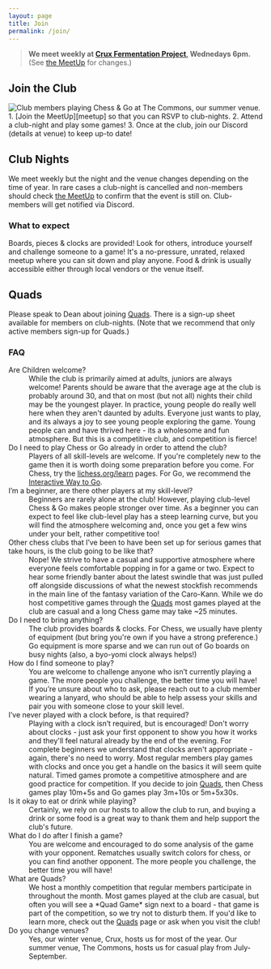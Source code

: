 ```yaml
---
layout: page
title: Join
permalink: /join/
---
```


> **We meet weekly at <a href="https://goo.gl/maps/xtNfqUNEgyt6JbQCA">Crux Fermentation Project</a>,
> Wednedays 6pm.** (See [the MeetUp][meetup] for changes.)

## Join the Club
<img class="page-context-right" title="Club members playing Chess & Go at The Commons, our summer venue." src="/assets/images/photos/2022-06-the-commons.jpg">
1.  [Join the MeetUp][meetup] so that you can RSVP to club-nights.
2.  Attend a club-night and play some games!
3.  Once at the club, join our Discord (details at venue) to keep up-to date!


## Club Nights
We meet weekly but the night and the venue changes depending on the time of
year. In rare cases a club-night is cancelled and non-members should check
[the MeetUp][meetup] to confirm that the event is still on. Club-members
will get notified via Discord.


### What to expect
Boards, pieces &amp; clocks are provided! Look for others, introduce yourself
and challenge someone to a game! It's a no-pressure, unrated, relaxed meetup
where you can sit down and play anyone. Food & drink is usually accessible
either through local vendors or the venue itself.


## Quads
Please speak to Dean about joining [Quads](/quads/). There is a sign-up sheet
available for members on club-nights. (Note that we recommend that only active
members sign-up for Quads.)


### FAQ
<dl>
    <dt>Are Children welcome?<dt>
    <dd>While the club is primarily aimed at adults, juniors are always welcome! Parents should be aware that the average age at the club is probably around 30, and that on most (but not all) nights their child may be the youngest player. In practice, young people do really well here when they aren't daunted by adults. Everyone just wants to play, and its always a joy to see young people exploring the game. Young people can and have thrived here - its a wholesome and fun atmosphere. But this is a competitive club, and competition is fierce!</dd>
    <dt>Do I need to play Chess or Go already in order to attend the club? </dt>
    <dd>Players of all skill-levels are welcome. If you're completely new to the game then it is worth doing some preparation before you come. For Chess, try the <a href="https://lichess.org/learn">lichess.org/learn</a> pages. For Go, we recommend the <a href="https://way-to-go.gitlab.io/">Interactive Way to Go</a>.</dd>
    <dt>I’m a beginner, are there other players at my skill-level?</dt>
    <dd>Beginners are rarely alone at the club! However, playing club-level Chess & Go makes people stronger over time. As a beginner you can expect to feel like club-level play has a steep learning curve, but you will find the atmosphere welcoming and, once you get a few wins under your belt, rather competitive too!</dd>
    <dt>Other chess clubs that I’ve been to have been set up for serious games that take hours, is the club going to be like that? </dt>
    <dd>Nope! We strive to have a casual and supportive atmosphere where everyone feels comfortable popping in for a game or two. Expect to hear some friendly banter about the latest swindle that was just pulled off alongside discussions of what the newest stockfish recommends in the main line of the fantasy variation of the Caro-Kann. While we do host competitive games through the <a href="/quads/">Quads</a> most games played at the club are casual and a long Chess game may take ~25 minutes.
</dd>
    <dt>Do I need to bring anything? </dt>
    <dd>The club provides boards & clocks. For Chess, we usually have plenty of equipment (but bring you're own if you have a strong preference.) Go equipment is more sparse and we can run out of Go boards on busy nights (also, a byo-yomi clock always helps!)</dd>
    <dt>How do I find someone to play? </dt>
    <dd>You are welcome to challenge anyone who isn’t currently playing a game. The more people you challenge, the better time you will have! If you’re unsure about who to ask, please reach out to a club member wearing a lanyard, who should be able to help assess your skills and pair you with someone close to your skill level. 
    </dd>
    <dt>I’ve never played with a clock before, is that required? </dt>
    <dd>Playing with a clock isn’t required, but is encouraged! Don't worry about clocks - just ask your first opponent to show you how it works and they'll feel natural already by the end of the evening. For complete beginners we understand that clocks aren't appropriate - again, there's no need to worry. Most regular members play games with clocks and once you get a handle on the basics it will seem quite natural. Timed games promote a competitive atmosphere and are good practice for competition. If you decide to join <a href="/quads/">Quads</a>, then Chess games play 10m+5s and Go games play 3m+10s or 5m+5x30s.</dd>
    <dt>Is it okay to eat or drink while playing? </dt>
    <dd>Certainly, we rely on our hosts to allow the club to run, and buying a drink or some food is a great way to thank them and help support the club's future. 
    </dd>
    <dt>What do I do after I finish a game? </dt>
    <dd>You are welcome and encouraged to do some analysis of the game with your opponent. Rematches usually switch colors for chess, or you can find another opponent. The more people you challenge, the better time you will have!</dd>
    <dt>What are Quads? </dt>
    <dd>We host a monthly competition that regular members participate in throughout the month. Most games played at the club are casual, but often you will see a *Quad Game* sign next to a board - that game is part of the competition, so we try not to disturb them. If you'd like to learn more, check out the <a href="/quads/">Quads</a> page or ask when you visit the club!</dd>
    <dt>Do you change venues?</dt>
    <dd>Yes, our winter venue, Crux, hosts us for most of the year. Our summer venue, The Commons, hosts us for casual play from July-September.</dd>
</dl>


[events]: https://www.meetup.com/bend-chess-go-club/events/
[mailinglist]: https://www.subscribepage.com/o3u2m9
[meetup]: https://www.meetup.com/bend-chess-go-club/
